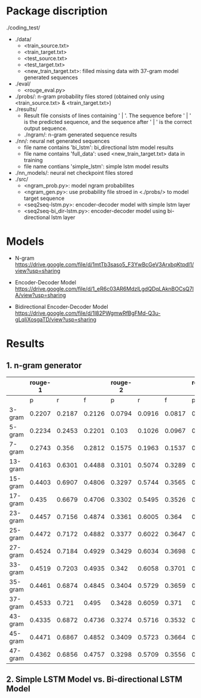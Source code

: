 

# Package discription
./coding_test/

- ./data/
  * <train_source.txt>
  * <train_target.txt>
  * <test_source.txt>
  * <test_target.txt>
  * <new_train_target.txt>: filled missing data with 37-gram model generated sequences
- ./eval/
  * <rouge_eval.py>
- ./probs/: n-gram probability files stored (obtained only using <train_source.txt> & <train_target.txt>)
- ./results/
  * Result file consists of lines containing ' | '. The sequence before ' | ' is the predicted sequence, and the sequence after ' | ' is the correct output sequence.
  * ./ngram/: n-gram generated sequence results
- ./nn/: neural net generated sequences
  * file name contains 'bi_lstm': bi_directional lstm model results
  * file name contains 'full_data': used <new_train_target.txt> data in training
  * file name contians 'simple_lstm': simple lstm model results
- ./nn_models/: neural net checkpoint files stored
- ./src/
  * <ngram_prob.py>: model ngram probabilites
  * <ngram_gen.py>: use probability file stroed in <./probs/> to model target sequence
  * <seq2seq-lstm.py>: encoder-decoder model with simple lstm layer
  * <seq2seq-bi_dir-lstm.py>: encoder-decoder model using bi-directional lstm layer
  
# Models
- N-gram  https://drive.google.com/file/d/1mtTb3saso5_F3YwBcGeV3ArxbqKtpdl1/view?usp=sharing

- Encoder-Decoder Model https://drive.google.com/file/d/1_eR6c03AR6MdzlLgdQDqLAknBOCsQ7lA/view?usp=sharing

- Bidirectional Encoder-Decoder Model https://drive.google.com/file/d/1l82PWgmwRfBgFMd-Q3u-gLqIiXosgaTD/view?usp=sharing

# Results
## 1. n-gram generator
|         | rouge-1       |               |               | rouge-2       |               |               | rouge-l       |               |               |
|---------|---------------|---------------|---------------|---------------|---------------|---------------|---------------|---------------|---------------|
|         |       p       |       r       |       f       |       p       |       r       |       f       |       p       |       r       |       f       |
| 3-gram  |     0.2207    |     0.2187    |     0.2126    |     0.0794    |     0.0916    |     0.0817    |     0.1845    |     0.1837    |     0.1692    |
| 5-gram  |     0.2234    |     0.2453    |     0.2201    |      0.103    |     0.1026    |     0.0967    |     0.1978    |     0.2198    |     0.1813    |
| 7-gram  |     0.2743    |      0.356    |     0.2812    |     0.1575    |     0.1963    |     0.1537    |     0.2512    |     0.3303    |     0.2344    |
| 13-gram |     0.4163    |     0.6301    |     0.4488    |     0.3101    |     0.5074    |     0.3289    |     0.4033    |     0.6151    |     0.3931    |
| 15-gram |     0.4403    |     0.6907    |     0.4806    |     0.3297    |     0.5744    |     0.3565    |     0.4279    |     0.6768    |     0.4207    |
| 17-gram |         0.435 |        0.6679 |        0.4706 |        0.3302 |        0.5495 |        0.3526 |        0.4218 |        0.6529 |         0.413 |
| 23-gram |     0.4457    |     0.7156    |     0.4874    |     0.3361    |     0.6005    |      0.364    |     0.4325    |     0.7009    |     0.4258    |
| 25-gram |     0.4472    |     0.7172    |     0.4882    |     0.3377    |     0.6022    |     0.3647    |      0.434    |     0.7026    |     0.4265    |
| 27-gram |     0.4524    |     0.7184    |     0.4929    |     0.3429    |     0.6034    |     0.3698    |     0.4391    |     0.7037    |     0.4319    |
| 33-gram |     0.4519    |     0.7203    |     0.4935    |      0.342    |     0.6058    |     0.3701    |     0.4399    |     0.7071    |     0.4329    |
| 35-gram |     0.4461    |     0.6874    |     0.4845    |     0.3404    |     0.5729    |     0.3659    |     0.4343    |      0.674    |     0.4278    |
| 37-gram |     0.4533    |      0.721    |      0.495    |     0.3428    |     0.6059    |      0.371    |     0.4411    |     0.7075    |     0.4342    |
| 43-gram |     0.4335    |     0.6872    |     0.4736    |     0.3274    |     0.5716    |     0.3532    |     0.4211    |     0.6728    |      0.414    |
| 45-gram |     0.4471    |     0.6867    |     0.4852    |     0.3409    |     0.5723    |     0.3664    |     0.4352    |     0.6733    |     0.4285    |
| 47-gram |     0.4362    |     0.6856    |     0.4757    |     0.3298    |     0.5709    |     0.3556    |     0.4239    |     0.6716    |     0.4166    |


## 2. Simple LSTM Model vs. Bi-directional LSTM Model
